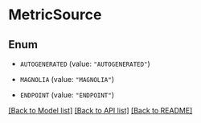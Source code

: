 # MetricSource

## Enum


* `AUTOGENERATED` (value: `"AUTOGENERATED"`)

* `MAGNOLIA` (value: `"MAGNOLIA"`)

* `ENDPOINT` (value: `"ENDPOINT"`)


[[Back to Model list]](../README.md#documentation-for-models) [[Back to API list]](../README.md#documentation-for-api-endpoints) [[Back to README]](../README.md)


